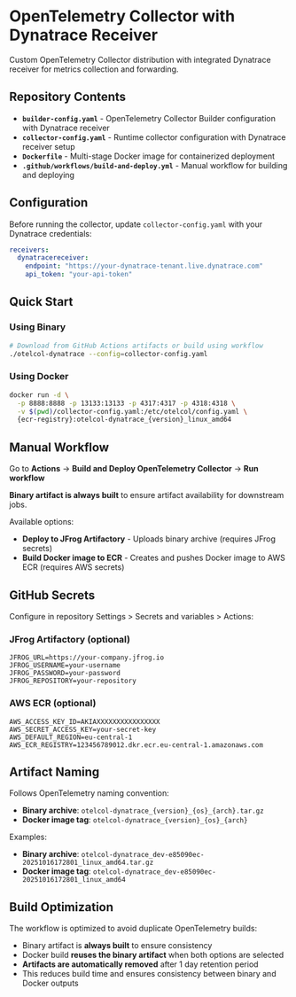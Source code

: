 # OpenTelemetry Collector with Dynatrace Receiver

Custom OpenTelemetry Collector distribution with integrated Dynatrace receiver for metrics collection and forwarding.

## Repository Contents

- **`builder-config.yaml`** - OpenTelemetry Collector Builder configuration with Dynatrace receiver
- **`collector-config.yaml`** - Runtime collector configuration with Dynatrace receiver setup
- **`Dockerfile`** - Multi-stage Docker image for containerized deployment
- **`.github/workflows/build-and-deploy.yml`** - Manual workflow for building and deploying

## Configuration

Before running the collector, update `collector-config.yaml` with your Dynatrace credentials:

```yaml
receivers:
  dynatracereceiver:
    endpoint: "https://your-dynatrace-tenant.live.dynatrace.com"
    api_token: "your-api-token"
```

## Quick Start

### Using Binary
```bash
# Download from GitHub Actions artifacts or build using workflow
./otelcol-dynatrace --config=collector-config.yaml
```

### Using Docker
```bash
docker run -d \
  -p 8888:8888 -p 13133:13133 -p 4317:4317 -p 4318:4318 \
  -v $(pwd)/collector-config.yaml:/etc/otelcol/config.yaml \
  {ecr-registry}:otelcol-dynatrace_{version}_linux_amd64
```

## Manual Workflow

Go to **Actions** → **Build and Deploy OpenTelemetry Collector** → **Run workflow**

**Binary artifact is always built** to ensure artifact availability for downstream jobs.

Available options:
- **Deploy to JFrog Artifactory** - Uploads binary archive (requires JFrog secrets)
- **Build Docker image to ECR** - Creates and pushes Docker image to AWS ECR (requires AWS secrets)

## GitHub Secrets

Configure in repository Settings > Secrets and variables > Actions:

### JFrog Artifactory (optional)
```
JFROG_URL=https://your-company.jfrog.io
JFROG_USERNAME=your-username
JFROG_PASSWORD=your-password
JFROG_REPOSITORY=your-repository
```

### AWS ECR (optional)
```
AWS_ACCESS_KEY_ID=AKIAXXXXXXXXXXXXXXXX
AWS_SECRET_ACCESS_KEY=your-secret-key
AWS_DEFAULT_REGION=eu-central-1
AWS_ECR_REGISTRY=123456789012.dkr.ecr.eu-central-1.amazonaws.com
```

## Artifact Naming

Follows OpenTelemetry naming convention:
- **Binary archive**: `otelcol-dynatrace_{version}_{os}_{arch}.tar.gz`
- **Docker image tag**: `otelcol-dynatrace_{version}_{os}_{arch}`

Examples:
- **Binary archive**: `otelcol-dynatrace_dev-e85090ec-20251016172801_linux_amd64.tar.gz`
- **Docker image tag**: `otelcol-dynatrace_dev-e85090ec-20251016172801_linux_amd64`

## Build Optimization

The workflow is optimized to avoid duplicate OpenTelemetry builds:
- Binary artifact is **always built** to ensure consistency
- Docker build **reuses the binary artifact** when both options are selected
- **Artifacts are automatically removed** after 1 day retention period
- This reduces build time and ensures consistency between binary and Docker outputs
